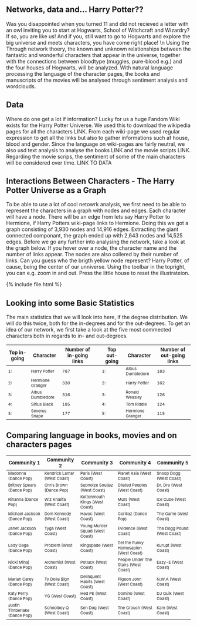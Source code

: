 <style>
td {
  font-size: 11px
}
th {
  font-size: 13px
}
</style>

## Networks, data and... Harry Potter??

Was you disappointed when you turned 11 and did not recieved a letter with an owl inviting you to start at Hogwarts, School of Witchcraft and Wizardry? If so, you are like us! 
And if you, still want to go to Hogwarts and explore the big universe and meets characters, you have come right place! \n
Using the Through network thoery, the known and unknown relationships between the fantastic and wonderful characters that appear in the universe, together with the connections between bloodtype (muggles, pure-blood e.g.) and the four houses of Hogwarts, will be analyzed. 
With natural language processing the language of the character pages, the books and manuscripts of the movies will be analysed through sentiment analysis and wordclouds.

## Data
Where do one get a lot if information? Lucky for us a huge Fandom Wiki exists for the Harry Potter Universe. We used this to download the wikipedia pages for all the characters LINK. From each wiki-page we used regular expression to get all the links but also to gather informations such af house, blood and gender. Since the language on wiki-pages are fairly neutral, we also usd text analysis to analyse the books LINK and the movie scripts LINK. Regarding the movie scrips, the sentiment of some of the main characters will be considered over time. LINK TO DATA

## Interactions Between Characters - The Harry Potter Universe as a Graph
To be able to use a lot of cool netowrk analysis, we first need to be able to represent the characters in a graph with nodes and edges. Each character will have a node. There will be an edge from lets say Harry Potter to Hermione, if Harry Potters wiki-page links to Hermione. Doing this we got a graph consisting of 3,930 nodes and 14,916 edges. Extracting the giant connected componant, the graph ended up with 2,643 nodes and 14,525 edges. Before we go any further into analysing the network, take a look at the graph below. If you hover over a node, the character name and the number of links appear. The nodes are also collered by their number of links. Can you guess who the brigth yellow node represent? Harry Potter, of cause, being the center of our unniverse. Using the toolbar in the topright, you can e.g. zoom in and out. Press the little house to reset the illustrateion. 

{% include file.html %}

## Looking into some Basic Statistics
The main statistics that we will look into here, if the degree distribution. We will do this twice, both for the in-degrees and for the out-degrees. To get an idea of our network, we first take a look at the five most commected characters both in regards to in- and out-degrees. 

|Top in-going | Character | Number of in-going links| | Top out-going | Character | Number of out-going links|
| ----- | ------------- | ------------- |-| ----- | ------------- | ------------- |
|1:| Harry Potter | 787 ||1:| Albus Dumbledore | 183 |
|2:| Hermione Granger| 330||2:| Harry Potter| 162|
|3:| Albus Dumbledore| 316||3:| Ronald Weasley | 126|
|4:| Sirius Black| 185||4:| Tom Riddle| 124|
|5:| Severus Snape| 177||5:| Hermione Granger|115|





## Comparing language in books, movies and on characters pages 

| Community 1  | Community 2 | Community 3 | Community 4 | Community 5 |
| ------------- | ------------- | ------------- | ------------- | ------------- | 
| Madonna (Dance Pop)  | Kendrick Lamar (West Coast) | Paris (West Coast) | Planet Asia (West Coast) | Snoop Dogg (West Coast) |
| Britney Spears (Dance Pop)  | Chris Brown (Dance Pop) | Subnoize Souljaz (West Coast) | Dilated Peoples (West Coast) | Dr. Dre (West Coast) |
| Rihanna (Dance Pop) | Wiz Khalifa (West Coast) | Kottonmouth Kings (West Coast) | Murs (West Coast) | Ice Cube (West Coast) |
| Michael Jackson (Dance Pop) | Dom Kennedy (West Coast) | Havoc (West Coast) | Gorillaz (Dance Pop) | The Game (West Coast) |
| Janet Jackson (Dance Pop) | Tyga (West Coast) | Young Murder Squad (West Coast) | Evidence (West Coast) | Tha Dogg Pound (West Coast) |
| Lady Gaga (Dance Pop) | Problem (West Coast) | Kingspade (West Coast) | Del the Funky Homosapien (West Coast) | Kurupt (West Coast) |
| Nicki Minaj (Dance Pop) | Alchemist (West Coast) | Potluck (West Coast) | People Under The Stairs (West Coast) | Eazy-E (West Coast) |
| Mariah Carey (Dance Pop) | Ty Dolla $ign (West Coast) | Delinquent Habits (West Coast) | Pigeon John (West Coast) | N.W.A (West Coast) |
| Katy Perry (Dance Pop) | YG (West Coast) | Hed PE (West Coast) |  Domino (West Coast) | DJ Quik (West Coast) |
| Justin Timberlake (Dance Pop) | Schoolboy Q (West Coast) | Sen Dog (West Coast) | The Grouch (West Coast) | Kam (West Coast) |
